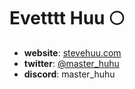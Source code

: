 # Evetttt Huu 🌕

- **website**: [stevehuu.com](https://stevehuu.com/)
- **twitter**: [@master_huhu](https://twitter.com/master_huhu)
- **discord**: master_huhu
